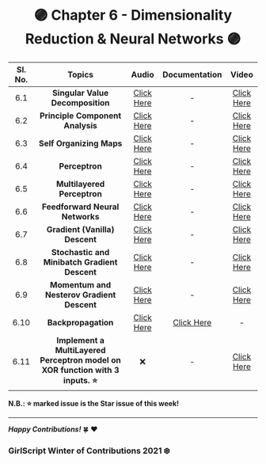 <div align = 'center'>
  <h1> 🟣 Chapter 6 - Dimensionality Reduction & Neural Networks 🟣 </h1></div>

| Sl. No. | Topics | Audio | Documentation |  Video |
| :-: |:-: |:-: |:-: |:-: |
| 6.1 | **Singular Value Decomposition** | [Click Here](https://github.com/girlscript/winter-of-contributing/blob/Machine_Learning/Machine_Learning/Dimensionality_Reduction_%26_Neural_Networks/ML_6_1_Singular_Value_Decomposition_(A).md) | - | [Click Here](https://github.com/girlscript/winter-of-contributing/blob/Machine_Learning/Machine_Learning/Dimensionality_Reduction_%26_Neural_Networks/ML_6_1_Singular_Value_Decomposition_(V).md) |
| 6.2 | **Principle Component Analysis** | [Click Here](https://github.com/girlscript/winter-of-contributing/blob/Machine_Learning/Machine_Learning/Dimensionality_Reduction_%26_Neural_Networks/ML_6_2_Principle_Component_Analysis_(A).md) | - | [Click Here](https://github.com/girlscript/winter-of-contributing/blob/Machine_Learning/Machine_Learning/Dimensionality_Reduction_%26_Neural_Networks/ML_6_2_Principle_Component_Analysis_(V).md) |
| 6.3 | **Self Organizing Maps** | [Click Here](https://github.com/girlscript/winter-of-contributing/blob/Machine_Learning/Machine_Learning/Dimensionality_Reduction_%26_Neural_Networks/ML_6_3_Self_Organizing_Maps_(A).md) | - | [Click Here](https://github.com/girlscript/winter-of-contributing/blob/Machine_Learning/Machine_Learning/Dimensionality_Reduction_%26_Neural_Networks/ML_6_3_Self_Organizing_Maps_(V).md) | 
| 6.4 | **Perceptron** | [Click Here](https://github.com/girlscript/winter-of-contributing/blob/Machine_Learning/Machine_Learning/Dimensionality_Reduction_%26_Neural_Networks/ML_6_4_Perceptron_(A).md) | - | [Click Here](https://github.com/girlscript/winter-of-contributing/blob/Machine_Learning/Machine_Learning/Dimensionality_Reduction_%26_Neural_Networks/ML_6_4_Perceptron_(V).md) | 
| 6.5 | **Multilayered Perceptron** | [Click Here](https://github.com/girlscript/winter-of-contributing/blob/Machine_Learning/Machine_Learning/Dimensionality_Reduction_%26_Neural_Networks/ML_6_5_Multilayered_Perceptron_(A).md) | - | [Click Here](https://github.com/girlscript/winter-of-contributing/blob/Machine_Learning/Machine_Learning/Dimensionality_Reduction_%26_Neural_Networks/ML_6_5_Multilayered_Perceptron_(V).md) | 
| 6.6 | **Feedforward Neural Networks** | [Click Here](https://github.com/girlscript/winter-of-contributing/blob/Machine_Learning/Machine_Learning/Dimensionality_Reduction_%26_Neural_Networks/ML_6_6_Feedforward_Neural_Networks_(A).md) | - | [Click Here](https://github.com/girlscript/winter-of-contributing/blob/Machine_Learning/Machine_Learning/Dimensionality_Reduction_%26_Neural_Networks/ML_6_6_Feedforward_Neural_Networks_(V).md) |
| 6.7 | **Gradient (Vanilla) Descent** | [Click Here](https://github.com/girlscript/winter-of-contributing/blob/Machine_Learning/Machine_Learning/Dimensionality_Reduction_%26_Neural_Networks/ML_6_7_Gradient_(Vanilla)_Descent_(A).md) | - | [Click Here](https://github.com/girlscript/winter-of-contributing/blob/Machine_Learning/Machine_Learning/Dimensionality_Reduction_%26_Neural_Networks/ML_6_7_Gradient_(Vanilla)_Descent_(V).md) | 
| 6.8 | **Stochastic and Minibatch Gradient Descent** | [Click Here](https://github.com/girlscript/winter-of-contributing/blob/Machine_Learning/Machine_Learning/Dimensionality_Reduction_%26_Neural_Networks/ML_6_8_Stochastic_and_Minibatch_Gradient_Descent_(A).md) | - | [Click Here](https://github.com/girlscript/winter-of-contributing/blob/Machine_Learning/Machine_Learning/Dimensionality_Reduction_%26_Neural_Networks/ML_6_8_Stochastic_and_Minibatch_Gradient_Descent_(V).md) |
| 6.9 | **Momentum and Nesterov Gradient Descent** | [Click Here](https://github.com/girlscript/winter-of-contributing/blob/Machine_Learning/Machine_Learning/Dimensionality_Reduction_%26_Neural_Networks/ML_6_9_Momentum_and_Nesterov_Gradient_Descent_(A).md) | - | [Click Here](https://github.com/girlscript/winter-of-contributing/blob/Machine_Learning/Machine_Learning/Dimensionality_Reduction_%26_Neural_Networks/ML_6_9_Momentum_and_Nesterov_Gradient_Descent_(V).md) |
| 6.10 | **Backpropagation** | [Click Here](https://github.com/girlscript/winter-of-contributing/blob/Machine_Learning/Machine_Learning/Dimensionality_Reduction_%26_Neural_Networks/ML_6_10_Back_propagation_(A).md) | [Click Here](https://github.com/girlscript/winter-of-contributing/blob/Machine_Learning/Machine_Learning/Dimensionality_Reduction_%26_Neural_Networks/ML_6_10_Back_propagation_(D).ipynb) | - |
| 6.11 | **Implement a MultiLayered Perceptron model on XOR function with 3 inputs. ⭐** | ❌ | - | [Click Here](https://github.com/girlscript/winter-of-contributing/blob/Machine_Learning/Machine_Learning/Dimensionality_Reduction_%26_Neural_Networks/ML_6_11_Implement_a_Multi_Layered_Perceptron_model_on_XOR_function_with_3_inputs_(V).md) |


**N.B.: ⭐ marked issue is the Star issue of this week!**
  
*************************************************************************

**_Happy Contributions!_** 🍀 ❤️
### GirlScript Winter of Contributions 2021 ❄️
